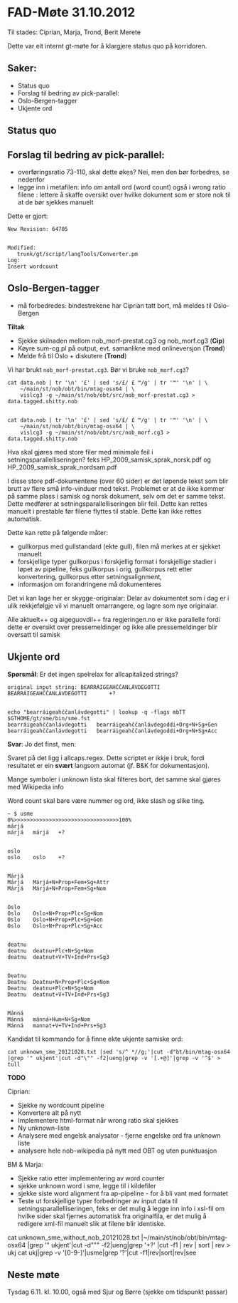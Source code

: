 # FAD-Møte 31.10.2012

Til stades: Ciprian, Marja, Trond, Berit Merete

Dette var eit internt gt-møte for å klargjere status quo på korridoren.

## Saker:

- Status quo
- Forslag til bedring av pick-parallel:
- Oslo-Bergen-tagger
- Ukjente ord

## Status quo

## Forslag til bedring av pick-parallel:

- overføringsratio 73-110, skal dette økes? Nei, men den bør forbedres, se nedenfor
- legge inn i metafilen: info om antall ord (word count) også i wrong ratio
  filene : lettere å skaffe oversikt over hvilke dokument som er store nok til at
  de bør sjekkes manuelt

Dette er gjort:

```
New Revision: 64705


Modified:
   trunk/gt/script/langTools/Converter.pm
Log:
Insert wordcount
```

## Oslo-Bergen-tagger

- må forbedredes: bindestrekene har Ciprian tatt bort, må meldes til Oslo-Bergen

**Tiltak**

- Sjekke skilnaden mellom nob_morf-prestat.cg3 og nob_morf.cg3 (**Cip**)
- Køyre sum-cg.pl på output, evt. samanlikne med onlineversjon (**Trond**)
- Melde frå til Oslo + diskutere (**Trond**)

Vi har brukt `nob_morf-prestat.cg3`. Bør vi bruke `nob_morf.cg3`?

```
cat data.nob | tr '\n' '£' | sed 's/£/ £ ™/g' | tr '™' '\n' | \
    ~/main/st/nob/obt/bin/mtag-osx64 | \
    vislcg3 -g ~/main/st/nob/obt/src/nob_morf-prestat.cg3 > data.tagged.shitty.nob


cat data.nob | tr '\n' '£' | sed 's/£/ £ ™/g' | tr '™' '\n' | \
    ~/main/st/nob/obt/bin/mtag-osx64 | \
    vislcg3 -g ~/main/st/nob/obt/src/nob_morf.cg3 > data.tagged.shitty.nob
```

Hva skal gjøres med store filer med minimale feil i setningsparallelliseringen?
feks HP_2009_samisk_sprak_norsk.pdf og HP_2009_samisk_sprak_nordsam.pdf

I disse store pdf-dokumentene (over 60 sider) er det løpende tekst som blir
brutt av flere små info-vinduer med tekst. Problemet er at de ikke kommer på
samme plass i samisk og norsk dokument, selv om det er samme tekst. Dette
medfører at setningsparallelliseringen blir feil. Dette kan rettes manuelt i
prestable før filene flyttes til stable. Dette kan ikke rettes automatisk.

Dette kan rette på følgende måter:

- gullkorpus med gullstandard (ekte gull), filen må merkes at
  er sjekket manuelt
- forskjellige typer gullkorpus i forskjellig format i
  forskjellige stadier i løpet av pipeline, feks gullkorpus i orig,
  gullkorpus rett etter konvertering, gullkorpus etter setningsalignment,
- informasjon om forandringene må dokumenteres

Det vi kan lage her er skygge-originalar: Delar av dokumentet som i dag er
i ulik rekkjefølgje vil vi manuelt omarrangere, og lagre som nye originalar.

Alle aktuelt++ og aigeguovdil++ fra regjeringen.no er ikke parallelle
fordi dette er oversikt over pressemeldinger og ikke alle pressemeldinger
blir oversatt til samisk

## Ukjente ord

**Spørsmål**: Er det ingen spelrelax for allcapitalized strings?

```
original input string: BEARRÁIGEAHČČANLÁVDEGOTTI       BEARRÁIGEAHČČANLÁVDEGOTTI       +?


echo "bearráigeahččanlávdegotti" | lookup -q -flags mbTT $GTHOME/gt/sme/bin/sme.fst
bearráigeahččanlávdegotti	bearráigeahččanlávdegoddi+Org+N+Sg+Gen
bearráigeahččanlávdegotti	bearráigeahččanlávdegoddi+Org+N+Sg+Acc
```

**Svar**: Jo det finst, men:

Svaret på det ligg i allcaps.regex. Dette scriptet er ikkje i bruk, fordi
resultatet er ein **svært** langsom automat (jf. B&K for dokumentasjon).

Mange symboler i unknown lista skal filteres bort, det samme skal
gjøres med Wikipedia info

Word count skal bare være nummer og ord, ikke slash og slike ting.

```
~ $ usme
0%>>>>>>>>>>>>>>>>>>>>>>>>>>>>>>>>>100%
márjá
márjá	márjá	+?


oslo
oslo	oslo	+?


Márjá
Márjá	Márjá+N+Prop+Fem+Sg+Attr
Márjá	Márjá+N+Prop+Fem+Sg+Nom


Oslo
Oslo	Oslo+N+Prop+Plc+Sg+Nom
Oslo	Oslo+N+Prop+Plc+Sg+Gen
Oslo	Oslo+N+Prop+Plc+Sg+Acc


deatnu
deatnu	deatnu+Plc+N+Sg+Nom
deatnu	deatnut+V+TV+Ind+Prs+Sg3


Deatnu
Deatnu	Deatnu+N+Prop+Plc+Sg+Nom
Deatnu	deatnu+Plc+N+Sg+Nom
Deatnu	deatnut+V+TV+Ind+Prs+Sg3


Mánná
Mánná	mánná+Hum+N+Sg+Nom
Mánná	mannat+V+TV+Ind+Prs+Sg3
```

Kandidat til kommando for å finne ekte ukjente samiske ord:

```
cat unknown_sme_20121028.txt |sed 's/^ *//g;'|cut -d"bt/bin/mtag-osx64 |grep '" ukjent'|cut -d"\"" -f2|ueng|grep -v '[.+@]'|grep -v '^$' > tull
```

**TODO**

Ciprian:

- Sjekke ny wordcount pipeline
- Konvertere alt på nytt
- Implementere html-format når wrong ratio skal sjekkes
- Ny unknown-liste
- Analysere med engelsk analysator - fjerne engelske ord fra unknown liste
- analysere hele nob-wikipedia på nytt med OBT og uten punktuasjon

BM & Marja:

- Sjekke ratio etter implementering av word counter
- sjekke unknown word i sme, legge til i kildefiler
- sjekke siste word alignment fra ap-pipeline - for å bli vant med formatet
- Teste ut forskjellige typer forbedringer av input data til
  setningsparallelliseringen, feks er det mulig å legge inn info i
  xsl-fil om hvilke sider skal fjernes automatisk fra originalfila, er det mulig å redigere xml-fil manuelt slik at filene blir identiske.

cat unknown_sme_without_nob_20121028.txt |~/main/st/nob/obt/bin/mtag-osx64 |grep '" ukjent'|cut -d"\"" -f2|ueng|grep '+?' |cut -f1 | rev | sort | rev > ukj
cat ukj|grep -v '[0-9-]'|usme|grep '?'|cut -f1|rev|sort|rev|see

## Neste møte

Tysdag 6.11. kl. 10.00, også med Sjur og Børre (sjekke om tidspunkt passar)
